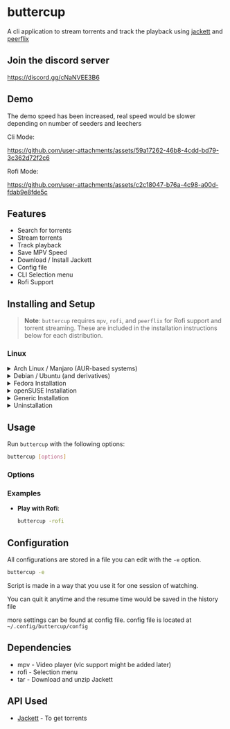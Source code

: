 
# buttercup

A cli application to stream torrents and track the playback using [jackett](https://github.com/Jackett/Jackett) and [peerflix](https://github.com/mafintosh/peerflix)

## Join the discord server

https://discord.gg/cNaNVEE3B6

## Demo

The demo speed has been increased, real speed would be slower depending on number of seeders and leechers

Cli Mode:

https://github.com/user-attachments/assets/59a17262-46b8-4cdd-bd79-3c362d72f2c6

Rofi Mode:

https://github.com/user-attachments/assets/c2c18047-b76a-4c98-a00d-fdab9e8fde5c


## Features
- Search for torrents
- Stream torrents
- Track playback
- Save MPV Speed
- Download / Install Jackett
- Config file
- CLI Selection menu
- Rofi Support

## Installing and Setup
> **Note**: `buttercup` requires `mpv`, `rofi`, and `peerflix` for Rofi support and torrent streaming. These are included in the installation instructions below for each distribution.

### Linux
<details>
<summary>Arch Linux / Manjaro (AUR-based systems)</summary>

Using Yay:

```bash
yay -Sy buttercup
```

or using Paru:

```bash
paru -Sy buttercup
```

Or, to manually clone and install:

```bash
git clone https://aur.archlinux.org/buttercup.git
cd buttercup
makepkg -si
sudo pacman -S rofi npm
npm install -g peerflix
```
</details>

<details>
<summary>Debian / Ubuntu (and derivatives)</summary>

```bash
sudo apt update
sudo apt install -y mpv curl rofi npm
sudo npm install -g peerflix
curl -Lo buttercup https://github.com/Wraient/buttercup/releases/latest/download/buttercup
chmod +x buttercup
sudo mv buttercup /usr/local/bin/
buttercup
```
</details>

<details>
<summary>Fedora Installation</summary>

```bash
sudo dnf update
sudo dnf install -y mpv curl rofi npm
sudo npm install -g peerflix
curl -Lo buttercup https://github.com/Wraient/buttercup/releases/latest/download/buttercup
chmod +x buttercup
sudo mv buttercup /usr/local/bin/
buttercup
```
</details>

<details>
<summary>openSUSE Installation</summary>

```bash
sudo zypper refresh
sudo zypper install -y mpv curl rofi npm
sudo npm install -g peerflix
curl -Lo buttercup https://github.com/Wraient/buttercup/releases/latest/download/buttercup
chmod +x buttercup
sudo mv buttercup /usr/local/bin/
buttercup
```
</details>

<details>
<summary>Generic Installation</summary>

```bash
# Install mpv, curl, rofi, npm, and peerflix (required for torrent streaming)
# Install npm for any additional packages

curl -Lo buttercup https://github.com/Wraient/buttercup/releases/latest/download/buttercup
chmod +x buttercup
sudo mv buttercup /usr/local/bin/
buttercup
```
</details>

<details>
<summary>Uninstallation</summary>

```bash
sudo rm /usr/local/bin/buttercup
```

For AUR-based distributions:

```bash
yay -R buttercup
```
</details>

## Usage

Run `buttercup` with the following options:

```bash
buttercup [options]
```

### Options



### Examples

- **Play with Rofi**:
  ```bash
  buttercup -rofi
  ```

## Configuration

All configurations are stored in a file you can edit with the `-e` option.

```bash
buttercup -e
```

Script is made in a way that you use it for one session of watching.

You can quit it anytime and the resume time would be saved in the history file

more settings can be found at config file.
config file is located at ```~/.config/buttercup/config```

## Dependencies
- mpv - Video player (vlc support might be added later)
- rofi - Selection menu
- tar - Download and unzip Jackett

## API Used
- [Jackett](https://github.com/Jackett/Jackett) - To get torrents

